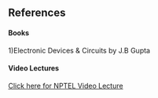 ## References
#### Books
<p>1)Electronic Devices & Circuits by J.B Gupta </p>



#### Video Lectures
<p><a href="https://www.youtube.com/watch?v=yQQH-3eftIE" target="_blank">Click here for NPTEL Video Lecture</a></p>
